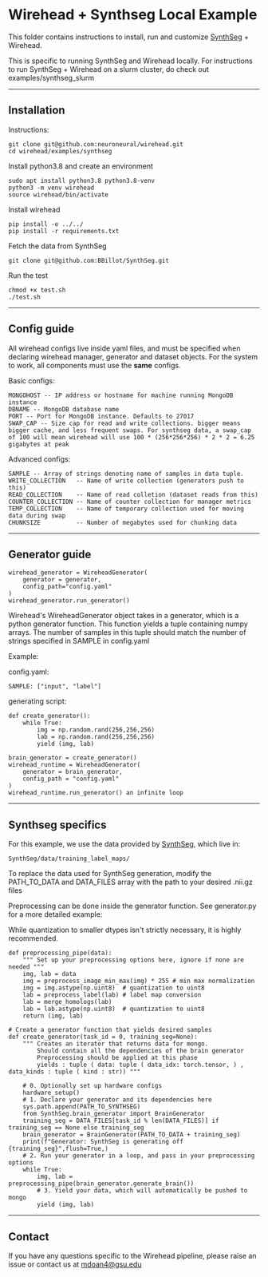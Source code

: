 # Wirehead + Synthseg Local Example

This folder contains instructions to install, run and customize [SynthSeg](https://github.com/BBillot/SynthSeg) + Wirehead. 

This is specific to running SynthSeg and Wirehead locally. For instructions to run SynthSeg + Wirehead on a slurm cluster, do check out examples/synthseg_slurm

---

## Installation 

Instructions:
```
git clone git@github.com:neuroneural/wirehead.git
cd wirehead/examples/synthseg
```

Install python3.8 and create an environment
```
sudo apt install python3.8 python3.8-venv
python3 -m venv wirehead 
source wirehead/bin/activate
```

Install wirehead
```
pip install -e ../../
pip install -r requirements.txt
```

Fetch the data from SynthSeg
```
git clone git@github.com:BBillot/SynthSeg.git
```

Run the test
```
chmod +x test.sh
./test.sh
```

---

## Config guide

All wirehead configs live inside yaml files, and must be specified when declaring wirehead manager, generator and dataset objects. For the system to work, all components must use the __same__ configs.

Basic configs:
```
MONGOHOST -- IP address or hostname for machine running MongoDB instance
DBNAME -- MongoDB database name
PORT -- Port for MongoDB instance. Defaults to 27017
SWAP_CAP -- Size cap for read and write collections. bigger means bigger cache, and less frequent swaps. For synthseg data, a swap_cap of 100 will mean wirehead will use 100 * (256*256*256) * 2 * 2 = 6.25 gigabytes at peak
```

Advanced configs:
```
SAMPLE -- Array of strings denoting name of samples in data tuple. 
WRITE_COLLECTION   -- Name of write collection (generators push to this)
READ_COLLECTION    -- Name of read colletion (dataset reads from this)
COUNTER_COLLECTION -- Name of counter collection for manager metrics
TEMP_COLLECTION    -- Name of temporary collection used for moving data during swap
CHUNKSIZE          -- Number of megabytes used for chunking data
```

---

## Generator guide

```
wirehead_generator = WireheadGenerator(
    generator = generator,
    config_path="config.yaml"
)
wirehead_generator.run_generator()
```

Wirehead's WireheadGenerator object takes in a generator, which is a python generator function. This function yields a tuple containing numpy arrays. The number of samples in this tuple should match the number of strings  specified in SAMPLE in config.yaml

Example:

config.yaml:
```
SAMPLE: ["input", "label"]
```

generating script:
```
def create_generator():
    while True: 
        img = np.random.rand(256,256,256)
        lab = np.random.rand(256,256,256)
        yield (img, lab)

brain_generator = create_generator()
wirehead_runtime = WireheadGenerator(
    generator = brain_generator,
    config_path = "config.yaml" 
)
wirehead_runtime.run_generator() an infinite loop
```

---

## Synthseg specifics

For this example, we use the data provided by [SynthSeg](https://github.com/BBillot/SynthSeg), which live in:
```
SynthSeg/data/training_label_maps/
```

To replace the data used for SynthSeg generation, modify the PATH_TO_DATA and DATA_FILES array with the path to your desired .nii.gz files

Preprocessing can be done inside the generator function. See generator.py for a more detailed example:

While quantization to smaller dtypes isn't strictly necessary, it is highly recommended.

```
def preprocessing_pipe(data):
    """ Set up your preprocessing options here, ignore if none are needed """
    img, lab = data
    img = preprocess_image_min_max(img) * 255 # min max normalization
    img = img.astype(np.uint8)  # quantization to uint8
    lab = preprocess_label(lab) # label map conversion
    lab = merge_homologs(lab)   
    lab = lab.astype(np.uint8)  # quantization to uint8  
    return (img, lab) 

# Create a generator function that yields desired samples
def create_generator(task_id = 0, training_seg=None):
    """ Creates an iterator that returns data for mongo.
        Should contain all the dependencies of the brain generator
        Preprocessing should be applied at this phase 
        yields : tuple ( data: tuple ( data_idx: torch.tensor, ) , data_kinds : tuple ( kind : str)) """

    # 0. Optionally set up hardware configs
    hardware_setup()
    # 1. Declare your generator and its dependencies here
    sys.path.append(PATH_TO_SYNTHSEG)
    from SynthSeg.brain_generator import BrainGenerator
    training_seg = DATA_FILES[task_id % len(DATA_FILES)] if training_seg == None else training_seg
    brain_generator = BrainGenerator(PATH_TO_DATA + training_seg)
    print(f"Generator: SynthSeg is generating off {training_seg}",flush=True,)
    # 2. Run your generator in a loop, and pass in your preprocessing options
    while True:
        img, lab = preprocessing_pipe(brain_generator.generate_brain())
        # 3. Yield your data, which will automatically be pushed to mongo
        yield (img, lab)
```

---

## Contact

If you have any questions specific to the Wirehead pipeline, please raise an issue or contact us at mdoan4@gsu.edu
